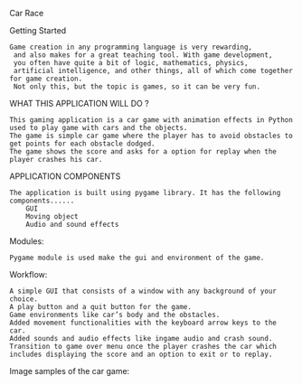 Car Race



Getting Started

	Game creation in any programming language is very rewarding,
	 and also makes for a great teaching tool. With game development,
	 you often have quite a bit of logic, mathematics, physics,
	 artificial intelligence, and other things, all of which come together for game creation.
	 Not only this, but the topic is games, so it can be very fun.

 
WHAT THIS APPLICATION WILL DO ?

	This gaming application is a car game with animation effects in Python used to play game with cars and the objects.
	The game is simple car game where the player has to avoid obstacles to get points for each obstacle dodged.
	The game shows the score and asks for a option for replay when the player crashes his car.

APPLICATION COMPONENTS

	The application is built using pygame library. It has the following components......
		GUI
		Moving object
		Audio and sound effects

Modules:

	Pygame module is used make the gui and environment of the game.
	
Workflow:

	A simple GUI that consists of a window with any background of your choice.
	A play button and a quit button for the game.
	Game environments like car’s body and the obstacles.
	Added movement functionalities with the keyboard arrow keys to the car.
	Added sounds and audio effects like ingame audio and crash sound.
	Transition to game over menu once the player crashes the car which includes displaying the score and an option to exit or to replay.

Image samples of the car game:


